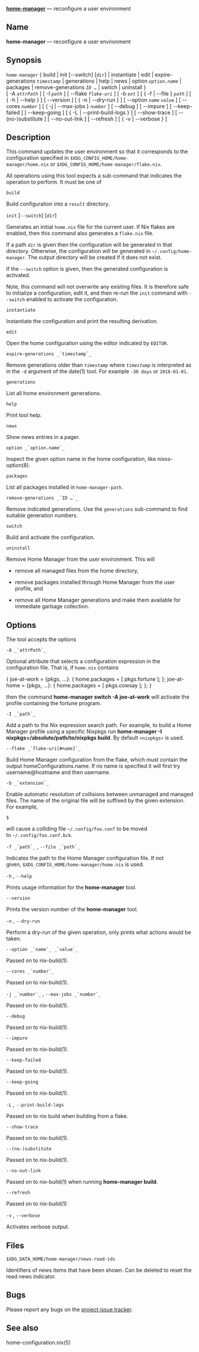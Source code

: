 [**home-manager**](https://nix-community.github.io/home-manager/tools.html#id-1.13.2) — reconfigure a user environment

## Name

**home-manager** — reconfigure a user environment

## Synopsis

`home-manager` { build | init [--switch] [_`dir`_] | instantiate | edit | expire-generations _`timestamp`_ | generations | help | news | option _`option.name`_ | packages | remove-generations _`ID …`_ | switch | uninstall }  
[ -A _`attrPath`_ ] [ -I _`path`_ ] [ --flake _`flake-uri`_ ] [ -b _`ext`_ ] [ { -f | --file } _`path`_ ] [ { -h | --help } ] [ --version ] [ { -n | --dry-run } ] [ --option _`name`_ _`value`_ ] [ --cores _`number`_ ] [ { -j | --max-jobs } _`number`_ ] [ --debug ] [ --impure ] [ --keep-failed ] [ --keep-going ] [ { -L | --print-build-logs } ] [ --show-trace ] [ --(no-)substitute ] [ --no-out-link ] [ --refresh ] [ { -v | --verbose } ]

## Description

This command updates the user environment so that it corresponds to the configuration specified in `$XDG_CONFIG_HOME/home-manager/home.nix` or `$XDG_CONFIG_HOME/home-manager/flake.nix`.

All operations using this tool expects a sub-command that indicates the operation to perform. It must be one of

`build`

Build configuration into a `result` directory.

`init` [`--switch`] [_`dir`_]

Generates an initial `home.nix` file for the current user. If Nix flakes are enabled, then this command also generates a `flake.nix` file.

If a path _`dir`_ is given then the configuration will be generated in that directory. Otherwise, the configuration will be generated in `~/.config/home-manager`. The output directory will be created if it does not exist.

If the `--switch` option is given, then the generated configuration is activated.

Note, this command will not overwrite any existing files. It is therefore safe to initialize a configuration, edit it, and then re-run the `init` command with `--switch` enabled to activate the configuration.

`instantiate`

Instantiate the configuration and print the resulting derivation.

`edit`

Open the home configuration using the editor indicated by `EDITOR`.

``expire-generations _`timestamp`_``

Remove generations older than _`timestamp`_ where _`timestamp`_ is interpreted as in the `-d` argument of the date(1) tool. For example `-30 days` or `2018-01-01`.

`generations`

List all home environment generations.

`help`

Print tool help.

`news`

Show news entries in a pager.

``option _`option.name`_``

Inspect the given option name in the home configuration, like nixos-option(8).

`packages`

List all packages installed in `home-manager-path`.

``remove-generations _`ID …`_``

Remove indicated generations. Use the `generations` sub-command to find suitable generation numbers.

`switch`

Build and activate the configuration.

`uninstall`

Remove Home Manager from the user environment. This will

- remove all managed files from the home directory,
    
- remove packages installed through Home Manager from the user profile, and
    
- remove all Home Manager generations and make them available for immediate garbage collection.
    

## Options

The tool accepts the options

``-A _`attrPath`_``

Optional attribute that selects a configuration expression in the configuration file. That is, if `home.nix` contains

{
  joe-at-work = {pkgs, ...}: { home.packages = [ pkgs.fortune ]; };
  joe-at-home = {pkgs, ...}: { home.packages = [ pkgs.cowsay ]; };
}

then the command **home-manager switch -A joe-at-work** will activate the profile containing the fortune program.

``-I _`path`_``

Add a path to the Nix expression search path. For example, to build a Home Manager profile using a specific Nixpkgs run **home-manager -I nixpkgs=/absolute/path/to/nixpkgs build**. By default `<nixpkgs>` is used.

``--flake _`flake-uri[#name]`_``

Build Home Manager configuration from the flake, which must contain the output homeConfigurations.name. If no name is specified it will first try username@hostname and then username.

``-b _`extension`_``

Enable automatic resolution of collisions between unmanaged and managed files. The name of the original file will be suffixed by the given extension. For example,

```
$
```

will cause a colliding file `~/.config/foo.conf` to be moved to `~/.config/foo.conf.bck`.

``-f _`path`_`` , ``--file _`path`_``

Indicates the path to the Home Manager configuration file. If not given, `$XDG_CONFIG_HOME/home-manager/home.nix` is used.

`-h` , `--help`

Prints usage information for the **home-manager** tool.

`--version`

Prints the version number of the **home-manager** tool.

`-n` , `--dry-run`

Perform a dry-run of the given operation, only prints what actions would be taken.

``--option _`name`_ _`value`_``

Passed on to nix-build(1).

``--cores _`number`_``

Passed on to nix-build(1).

``-j _`number`_`` , ``--max-jobs _`number`_``

Passed on to nix-build(1).

`--debug`

Passed on to nix-build(1).

`--impure`

Passed on to nix-build(1).

`--keep-failed`

Passed on to nix-build(1).

`--keep-going`

Passed on to nix-build(1).

`-L` , `--print-build-logs`

Passed on to nix build when building from a flake.

`--show-trace`

Passed on to nix-build(1).

`--(no-)substitute`

Passed on to nix-build(1).

`--no-out-link`

Passed on to nix-build(1) when running **home-manager build**.

`--refresh`

Passed on to nix-build(1)

`-v` , `--verbose`

Activates verbose output.

## Files

`$XDG_DATA_HOME/home-manager/news-read-ids`

Identifiers of news items that have been shown. Can be deleted to reset the read news indicator.

## Bugs

Please report any bugs on the [project issue tracker](https://github.com/nix-community/home-manager/issues).

## See also

home-configuration.nix(5)